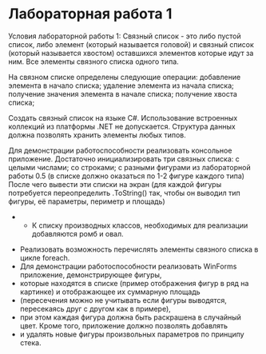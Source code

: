 ﻿# Лабораторная работа 1

Условия лабораторной работы 1:
Связный список - это либо пустой список, либо элемент (который называется головой) и связный список (который называется хвостом) оставшихся элементов которые идут за ним. Все элементы связного списка одного типа.

На связном списке определены следующие операции:
добавление элемента в начало списка;
удаление элемента из начала списка;
получение значения элемента в начале списка;
получение хвоста списка;

Создать связный список на языке C#. Использование встроенных коллекций из платформы .NET не допускается. 
Структура данных должна позволять хранить элементы любых типов.

Для демонстрации работоспособности реализовать консольное приложение. Достаточно инициализировать три связных списка:
с целыми числами;
со строками;
с разными фигурами из лабораторной работы 0.5 (в списке должно оказаться по 1-2 фигуре каждого типа)
После чего вывести эти списки на экран (для каждой фигуры потребуется переопределить .ToString() так, 
чтобы он выводил тип фигуры, её параметры, периметр и площадь)

* - К списку производных классов, необходимых для реализации добавляются ромб и овал.
- Реализовать возможность перечислять элементы связного списка в цикле foreach. 
- Для демонстрации работоспособности реализовать WinForms приложение, демонстрирующее фигуры, 
- которые находятся в списке (пример отображения фигур в ряд на картинке) и отображающее их суммарную площадь 
- (пересечения можно не учитывать если фигуры выводятся, пересекаясь друг с другом как в примере), 
- при этом каждая фигура должна быть раскрашена в случайный цвет. Кроме того, приложение должно позволять добавлять 
- и удалять новые фигуры произвольных параметров по принципу стека.
